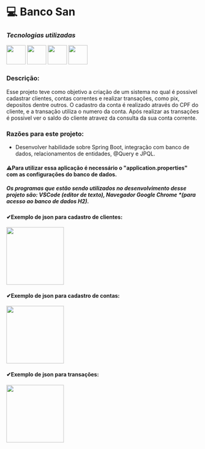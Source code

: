 # 💻 Banco San

### ***Tecnologias utilizadas***

<img src="https://cdn.jsdelivr.net/gh/devicons/devicon/icons/java/java-original-wordmark.svg" height="50px"></img>
<img src="https://cdn.jsdelivr.net/gh/devicons/devicon/icons/spring/spring-original.svg" height="50px"></img>
<img src="https://cdn.jsdelivr.net/gh/devicons/devicon/icons/html5/html5-original-wordmark.svg" height="50px"></img>
<img src="https://cdn.jsdelivr.net/gh/devicons/devicon/icons/css3/css3-original-wordmark.svg" height="50px"></img>


### Descrição:
Esse projeto teve como objetivo a criação de um sistema no qual é possivel cadastrar clientes, contas correntes e realizar transações, como pix, depositos dentre outros.
O cadastro da conta é realizado através do CPF do cliente, e a transação utiliza o numero da conta.
Após realizar as transações é possivel ver o saldo do cliente atravez da consulta da sua conta corrente. 

### **Razões para este projeto:**

- Desenvolver habilidade sobre Spring Boot, integração com banco de dados, relacionamentos de entidades, @Query e JPQL.


#### ⚠Para utilizar essa aplicação é necessário o "application.properties" com as configurações do banco de dados.

##### Os programas que estão sendo utilizados no desenvolvimento desse projeto são: VSCode ***(editor de texto)***, Navegador Google Chrome ***(para acesso ao banco de dados H2)**. 

#### ✔Exemplo de json para cadastro de clientes:
<img src="https://user-images.githubusercontent.com/104280692/191261404-e9f0e699-eabb-49c7-84d2-de5b7e0783ad.png" height="150px"></img>
#### ✔Exemplo de json para cadastro de contas:
<img src="https://user-images.githubusercontent.com/104280692/191261407-4a2b374f-9a9f-498e-ab6e-374ded32931b.png" height="150px"></img>
#### ✔Exemplo de json para transações:
<img src="https://user-images.githubusercontent.com/104280692/191261396-870f1071-b9a6-4475-8797-83e5404f321b.png" height="150px"></img>


